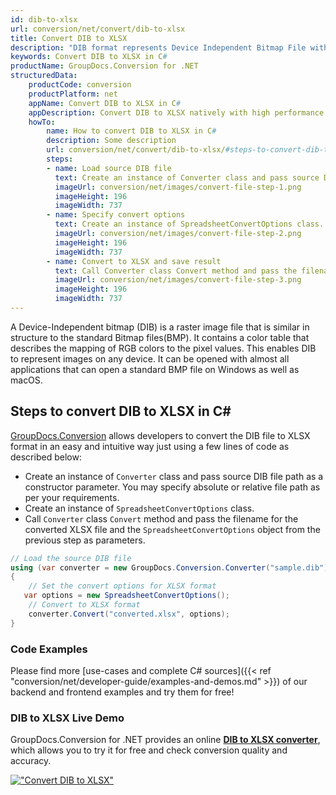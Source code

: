 ```yaml
---
id: dib-to-xlsx
url: conversion/net/convert/dib-to-xlsx
title: Convert DIB to XLSX
description: "DIB format represents Device Independent Bitmap File with .dib extension. Learn how to convert DIB to XLSX file programmatically in C# language using GroupDocs.Conversion for .NET library."
keywords: Convert DIB to XLSX in C#
productName: GroupDocs.Conversion for .NET
structuredData:
    productCode: conversion
    productPlatform: net
    appName: Convert DIB to XLSX in C#
    appDescription: Convert DIB to XLSX natively with high performance using C# language and server side GroupDocs.Conversion for .NET APIs, without the use of any software like Microsoft or Open Office.
    howTo:
        name: How to convert DIB to XLSX in C# 
        description: Some description
        url: conversion/net/convert/dib-to-xlsx/#steps-to-convert-dib-to-xlsx-in-c
        steps:
        - name: Load source DIB file 
          text: Create an instance of Converter class and pass source DIB file path as a constructor parameter. You may specify absolute or relative file path as per your requirements. 
          imageUrl: conversion/net/images/convert-file-step-1.png
          imageHeight: 196
          imageWidth: 737
        - name: Specify convert options 
          text: Create an instance of SpreadsheetConvertOptions class.
          imageUrl: conversion/net/images/convert-file-step-2.png
          imageHeight: 196
          imageWidth: 737
        - name: Convert to XLSX and save result 
          text: Call Converter class Convert method and pass the filename for the converted HTML file and the SpreadsheetConvertOptions object from the previous step as parameters.
          imageUrl: conversion/net/images/convert-file-step-3.png
          imageHeight: 196
          imageWidth: 737
---
```


A Device-Independent bitmap (DIB) is a raster image file that is similar in structure to the standard Bitmap files(BMP). It contains a color table that describes the mapping of RGB colors to the pixel values. This enables DIB to represent images on any device. It can be opened with almost all applications that can open a standard BMP file on Windows as well as macOS.

## Steps to convert DIB to XLSX in C#

[GroupDocs.Conversion](https://products.groupdocs.com/conversion/net) allows developers to convert the DIB file to XLSX format in an easy and intuitive way just using a few lines of code as described below:

* Create an instance of `Converter` class and pass source DIB file path as a constructor parameter. You may specify absolute or relative file path as per your requirements. 
* Create an instance of `SpreadsheetConvertOptions` class.
* Call `Converter` class `Convert` method and pass the filename for the converted XLSX file and the `SpreadsheetConvertOptions` object from the previous step as parameters.

```csharp
// Load the source DIB file
using (var converter = new GroupDocs.Conversion.Converter("sample.dib"))
{
    // Set the convert options for XLSX format
   var options = new SpreadsheetConvertOptions();
    // Convert to XLSX format
    converter.Convert("converted.xlsx", options);
}
```

### Code Examples

Please find more [use-cases and complete C# sources]({{< ref "conversion/net/developer-guide/examples-and-demos.md" >}}) of our backend and frontend examples and try them for free!

### DIB to XLSX Live Demo

GroupDocs.Conversion for .NET provides an online [**DIB to XLSX converter**](https://products.groupdocs.app/conversion/dib-to-xlsx), which allows you to try it for free and check conversion quality and accuracy.

[!["Convert DIB to XLSX"](conversion/net/images/convert-to-xlsx/convert-dib-to-xlsx.png)](https://products.groupdocs.app/conversion/dib-to-xlsx)